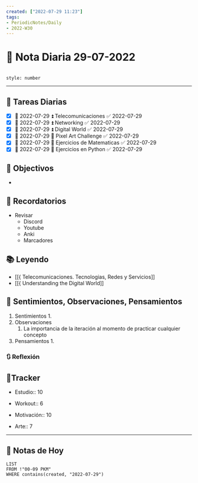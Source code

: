 ```yaml
---
created: ["2022-07-29 11:23"]
tags:
- PeriodicNotes/Daily
- 2022-W30
---
```


# 📅 Nota Diaria  29-07-2022
```toc

style: number

```

---
## 🔷 Tareas Diarias
- [x] 📅 2022-07-29 ⏫ Telecomunicaciones ✅ 2022-07-29
- [x] 📅 2022-07-29 ⏫ Networking ✅ 2022-07-29
- [x] 📅 2022-07-29 ⏫ Digital World ✅ 2022-07-29
- [x] 📅 2022-07-29 🔼 Pixel Art Challenge ✅ 2022-07-29
- [x] 📅 2022-07-29 🔽 Ejercicios de Matematicas ✅ 2022-07-29
- [x] 📅 2022-07-29 🔽 Ejercicios en Python ✅ 2022-07-29

## 🎯 Objectivos
- 
## 📕 Recordatorios
- Revisar
	- Discord
	- Youtube
	- Anki
	- Marcadores
## 📚 Leyendo
- [[{ Telecomunicaciones. Tecnologias, Redes y Servicios]]
- [[{ Understanding the Digital World]]
## 💬 Sentimientos, Observaciones, Pensamientos 
1. Sentimientos
	1. 
2. Observaciones
	1. La importancia de la iteración al momento de practicar cualquier concepto
3. Pensamientos
	1. 
### 🔃 Reflexión

## 🔷Tracker

- Estudio:: 10

- Workout:: 6

- Motivación:: 10

- Arte:: 7
---

## 📅 Notas de Hoy
```dataview
LIST 
FROM !"00-09 PKM" 
WHERE contains(created, "2022-07-29")
```